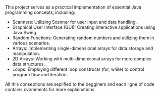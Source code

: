 This project serves as a practical implementation of essential Java programming concepts, including:

* Scanners: Utilizing Scanner for user input and data handling.
* Graphical User Interface (GUI): Creating interactive applications using Java Swing.
* Random Functions: Generating random numbers and utilizing them in various scenarios.
* Arrays: Implementing single-dimensional arrays for data storage and manipulation.
* 2D Arrays: Working with multi-dimensional arrays for more complex data structures.
* Loops: Employing different loop constructs (for, while) to control program flow and iteration.
  
All this conseptions are seplified to the begginers and each ligne of code contains cvomments for more explainations.
